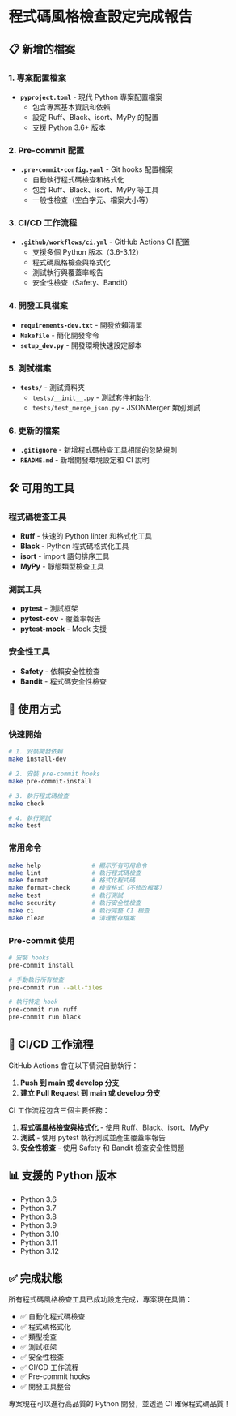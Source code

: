 # 程式碼風格檢查設定完成報告

## 📋 新增的檔案

### 1. 專案配置檔案

- **`pyproject.toml`** - 現代 Python 專案配置檔案
  - 包含專案基本資訊和依賴
  - 設定 Ruff、Black、isort、MyPy 的配置
  - 支援 Python 3.6+ 版本

### 2. Pre-commit 配置

- **`.pre-commit-config.yaml`** - Git hooks 配置檔案
  - 自動執行程式碼檢查和格式化
  - 包含 Ruff、Black、isort、MyPy 等工具
  - 一般性檢查（空白字元、檔案大小等）

### 3. CI/CD 工作流程

- **`.github/workflows/ci.yml`** - GitHub Actions CI 配置
  - 支援多個 Python 版本（3.6-3.12）
  - 程式碼風格檢查與格式化
  - 測試執行與覆蓋率報告
  - 安全性檢查（Safety、Bandit）

### 4. 開發工具檔案

- **`requirements-dev.txt`** - 開發依賴清單
- **`Makefile`** - 簡化開發命令
- **`setup_dev.py`** - 開發環境快速設定腳本

### 5. 測試檔案

- **`tests/`** - 測試資料夾
  - `tests/__init__.py` - 測試套件初始化
  - `tests/test_merge_json.py` - JSONMerger 類別測試

### 6. 更新的檔案

- **`.gitignore`** - 新增程式碼檢查工具相關的忽略規則
- **`README.md`** - 新增開發環境設定和 CI 說明

## 🛠️ 可用的工具

### 程式碼檢查工具

- **Ruff** - 快速的 Python linter 和格式化工具
- **Black** - Python 程式碼格式化工具
- **isort** - import 語句排序工具
- **MyPy** - 靜態類型檢查工具

### 測試工具

- **pytest** - 測試框架
- **pytest-cov** - 覆蓋率報告
- **pytest-mock** - Mock 支援

### 安全性工具

- **Safety** - 依賴安全性檢查
- **Bandit** - 程式碼安全性檢查

## 🚀 使用方式

### 快速開始

```bash
# 1. 安裝開發依賴
make install-dev

# 2. 安裝 pre-commit hooks
make pre-commit-install

# 3. 執行程式碼檢查
make check

# 4. 執行測試
make test
```

### 常用命令

```bash
make help              # 顯示所有可用命令
make lint              # 執行程式碼檢查
make format            # 格式化程式碼
make format-check      # 檢查格式（不修改檔案）
make test              # 執行測試
make security          # 執行安全性檢查
make ci                # 執行完整 CI 檢查
make clean             # 清理暫存檔案
```

### Pre-commit 使用

```bash
# 安裝 hooks
pre-commit install

# 手動執行所有檢查
pre-commit run --all-files

# 執行特定 hook
pre-commit run ruff
pre-commit run black
```

## 🔄 CI/CD 工作流程

GitHub Actions 會在以下情況自動執行：

1. **Push 到 main 或 develop 分支**
2. **建立 Pull Request 到 main 或 develop 分支**

CI 工作流程包含三個主要任務：

1. **程式碼風格檢查與格式化** - 使用 Ruff、Black、isort、MyPy
2. **測試** - 使用 pytest 執行測試並產生覆蓋率報告
3. **安全性檢查** - 使用 Safety 和 Bandit 檢查安全性問題

## 📊 支援的 Python 版本

- Python 3.6
- Python 3.7
- Python 3.8
- Python 3.9
- Python 3.10
- Python 3.11
- Python 3.12

## ✅ 完成狀態

所有程式碼風格檢查工具已成功設定完成，專案現在具備：

- ✅ 自動化程式碼檢查
- ✅ 程式碼格式化
- ✅ 類型檢查
- ✅ 測試框架
- ✅ 安全性檢查
- ✅ CI/CD 工作流程
- ✅ Pre-commit hooks
- ✅ 開發工具整合

專案現在可以進行高品質的 Python 開發，並透過 CI 確保程式碼品質！
